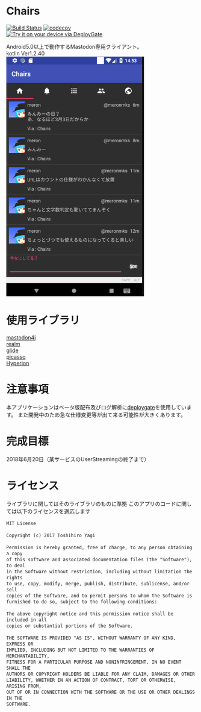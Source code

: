 # Chairs
[![Build Status](https://travis-ci.org/meronmks/Chairs.svg?branch=master)](https://travis-ci.org/meronmks/Chairs)
[![codecov](https://codecov.io/gh/meronmks/Chairs/branch/master/graph/badge.svg)](https://codecov.io/gh/meronmks/Chairs)\
[<img src="https://dply.me/g06yf0/button/large" alt="Try it on your device via DeployGate">](https://dply.me/g06yf0#install)

Android5.0以上で動作するMastodon専用クライアント。\
kotlin Ver1.2.40\
![アプリの動作](resources/アプリ動作.gif)
# 使用ライブラリ
[mastodon4j](https://github.com/sys1yagi/mastodon4j)\
[realm](https://realm.io/jp/)\
[glide](https://github.com/bumptech/glide)\
[picasso](http://square.github.io/picasso/)\
[Hyperion](https://github.com/willowtreeapps/Hyperion-Android)
# 注意事項
本アプリケーションはベータ版配布及びログ解析に[deploygate](https://deploygate.com/)を使用しています。
また開発中のため急な仕様変更等が出て来る可能性が大きくあります。
# 完成目標
2018年6月20日（某サービスのUserStreamingの終了まで）
# ライセンス
ライブラリに関してはそのライブラリのものに準拠
このアプリのコードに関しては以下のライセンスを適応します
```
MIT License

Copyright (c) 2017 Toshihiro Yagi

Permission is hereby granted, free of charge, to any person obtaining a copy
of this software and associated documentation files (the "Software"), to deal
in the Software without restriction, including without limitation the rights
to use, copy, modify, merge, publish, distribute, sublicense, and/or sell
copies of the Software, and to permit persons to whom the Software is
furnished to do so, subject to the following conditions:

The above copyright notice and this permission notice shall be included in all
copies or substantial portions of the Software.

THE SOFTWARE IS PROVIDED "AS IS", WITHOUT WARRANTY OF ANY KIND, EXPRESS OR
IMPLIED, INCLUDING BUT NOT LIMITED TO THE WARRANTIES OF MERCHANTABILITY,
FITNESS FOR A PARTICULAR PURPOSE AND NONINFRINGEMENT. IN NO EVENT SHALL THE
AUTHORS OR COPYRIGHT HOLDERS BE LIABLE FOR ANY CLAIM, DAMAGES OR OTHER
LIABILITY, WHETHER IN AN ACTION OF CONTRACT, TORT OR OTHERWISE, ARISING FROM,
OUT OF OR IN CONNECTION WITH THE SOFTWARE OR THE USE OR OTHER DEALINGS IN THE
SOFTWARE.
```
